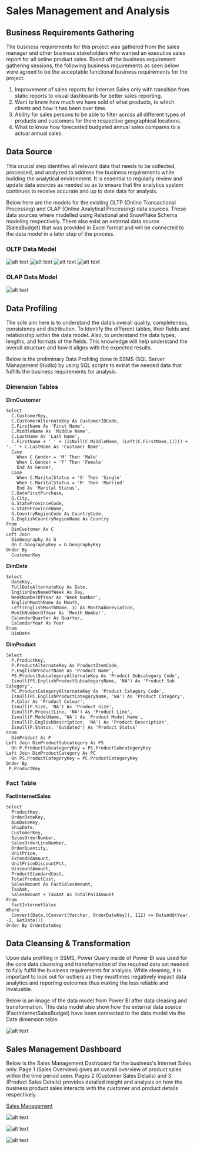 # Sales Management and Analysis

## Business Requirements Gathering
The business requirements for this project was gathered from the sales manager and other business stakeholders who wanted an executive sales report for all online product sales. Based off the business requirement gathering sessions, the following business requirements as seen below were agreed to be the acceptable functional business requirements for the project.
1. Improvement of sales reports for Internet Sales only with transition from static reports to visual dashboards for better sales reporting.
2. Want to know how much we have sold of what products, to which clients and how it has been over time.
3. Ability for sales persons to be able to filter across all different types of products and customers for there respective geographical locations.
4. What to know how forecasted budgeted annual sales compares to a actual annual sales.

## Data Source
This crucial step identifies all relevant data that needs to be collected, processed, and analyzed to address the business requirements while building the analytical environment. It is essential to regularly review and update data sources as needed so as to ensure that the analytics system continues to receive accurate and up to date data for analysis.

Below here are the models for the existing OLTP (Online Transactional Processing) and OLAP (Online Analytical Processing) data sources. These data sources where modelled using Relational and SnowFlake Schema modeling respectively. There also exist an external data source (SalesBudget) that was provided in Excel format and will be connected to the data model in a later step of the process.
### OLTP Data Model
![alt text](https://github.com/KLemboye/SALES-ANALYSIS-PROJECT/blob/02e9d240e460d03a4fd9bd53e613a7c5f0c7651a/OLTP%20DataSource1.JPG "OLTTP Relational Model 1")
![alt text](https://github.com/KLemboye/SALES-ANALYSIS-PROJECT/blob/02e9d240e460d03a4fd9bd53e613a7c5f0c7651a/OLTP%20DataSource2.JPG "OLTTP Relational Model 2")
![alt text](https://github.com/KLemboye/SALES-ANALYSIS-PROJECT/blob/02e9d240e460d03a4fd9bd53e613a7c5f0c7651a/OLTP%20DataSource3.JPG "OLTTP Relational Model 3")
![alt text](https://github.com/KLemboye/SALES-ANALYSIS-PROJECT/blob/02e9d240e460d03a4fd9bd53e613a7c5f0c7651a/OLTP%20DataSource4.JPG "OLTTP Relational Model 4")
### OLAP Data Model
![alt text](https://github.com/KLemboye/SALES-ANALYSIS-PROJECT/blob/493ac4dbdba5d1db68aab577ae373e2b0639eb9e/OLAP%20DataSource.JPG "OLAP Snowflake Schema")

## Data Profiling
The sole aim here is to understand the data’s overall quality, completeness, consistency and distribution. To Identify the different tables, their fields and relationship within the data model. Also, to understand the data types, lengths, and formats of the fields. This knowledge will help understand the overall structure and how it aligns with the expected results.

Below is the preliminary Data Profiling done in SSMS (SQL Server Management Studio) by using SQL scripts to extrat the needed data that fulfills the business requirements for analysis.

### Dimension Tables
**DimCustomer**
```
Select 
  C.CustomerKey,
  C.CustomerAlternateKey As CustomerIDCode,
  C.FirstName As 'First Name',
  C.MiddleName As 'Middle Name',
  C.LastName As 'Last Name',
  C.FirstName + ' ' + (IsNull(C.MiddleName, (Left(C.FirstName,1)))) + '. ' + C.LastName As 'Customer Name', 
  Case
	When C.Gender = 'M' Then 'Male'
	When C.Gender = 'F' Then 'Female'
	End As Gender,
  Case
	When C.MaritalStatus = 'S' Then 'Single'
	When C.MaritalStatus = 'M' Then 'Married'
	End As 'Marital Status',
  C.DateFirstPurchase, 
  G.City, 
  G.StateProvinceCode,
  G.StateProvinceName,
  G.CountryRegionCode As CountryCode,
  G.EnglishCountryRegionName As Country
From 
  DimCustomer As C 
Left Join
  DimGeography As G
  On C.GeographyKey = G.GeographyKey 
Order By 
  CustomerKey
  ```

**DimDate**
```
Select 
  DateKey, 
  FullDateAlternateKey As Date, 
  EnglishDayNameOfWeek As Day, 
  WeekNumberOfYear As 'Week Number', 
  EnglishMonthName As Month, 
  Left(EnglishMonthName, 3) As MonthAbbreviation, 
  MonthNumberOfYear As 'Month Number', 
  CalendarQuarter As Quarter, 
  CalendarYear As Year 
From 
  DimDate 
```

**DimProduct**
```
Select
  P.ProductKey,
  P.ProductAlternateKey As ProductItemCode,
  P.EnglishProductName As 'Product Name',
  PS.ProductSubcategoryAlternateKey As 'Product Subcategory Code',
  Isnull(PS.EnglishProductSubcategoryName, 'NA') As 'Product Sub Category',
  PC.ProductCategoryAlternateKey As 'Product Category Code',
  Isnull(PC.EnglishProductCategoryName, 'NA') As 'Product Category',
  P.Color As 'Product Colour',
  Isnull(P.Size, 'NA') As 'Product Size',
  Isnull(P.ProductLine, 'NA') As 'Product Line',
  Isnull(P.ModelName, 'NA') As 'Product Model Name',
  Isnull(P.EnglishDescription, 'NA') As 'Product Description',
  Isnull(P.Status, 'Outdated') As 'Product Status'
From
  DimProduct As P
Left Join DimProductSubcategory As PS
  On P.ProductSubcategoryKey = PS.ProductSubcategoryKey
Left Join DimProductCategory As PC
  On PS.ProductCategoryKey = PC.ProductCategoryKey
Order By
 P.ProductKey
```
### Fact Table
**FactInternetSales**
```
Select
  ProductKey,
  OrderDateKey,
  DueDateKey,
  ShipDate,
  CustomerKey,
  SalesOrderNumber,
  SalesOrderLineNumber,
  OrderQuantity,
  UnitPrice,
  ExtendedAmount,
  UnitPriceDiscountPct,
  DiscountAmount,
  ProductStandardCost,
  TotalProductCost,
  SalesAmount As FactSalesAmount,
  TaxAmt,
  SalesAmount + TaxAmt As TotalPaidAmount
From
  FactInternetSales
Where
  Convert(Date,(Convert(Varchar, OrderDateKey)), 112) >= DateAdd(Year, -2, GetDate())
Order By OrderDateKey
```

## Data Cleansing & Transformation
Upon data profiling in SSMS, Power Query inside of Power BI was used for the core data cleansing and transformation of the required data set needed to fully fulfill the business requirements for analysis. While cleaning, it is important to look out for outliers as they mosttimes negatively impact data analytics and reporting outcomes thus making the less reliable and invaluable.

Below is an image of the data model from Power BI after data cleasing and transformation. This data model also show how the external data source (FactInternetSalesBudget) have been connected to the data model via the Date dimension table.

![alt text](https://github.com/KLemboye/Projects/blob/c41b7837d5871e4f2d594e7b65df641ab946f836/Data%20Model_Power%20BI.JPG "Power BI Data Model")

## Sales Management Dashboard
Below is the Sales Management Dashboard for the business's Internet Sales only. Page 1 (Sales Overview) gives an overall overview of product sales within the time period seen. Pages 2 (Customer Sales Details) and 3 (Product Sales Details) provides detailed insight and analysis on how the business product sales interacts with the customer and product details respectively.


[Sales Management](https://github.com/KLemboye/Projects/blob/a5dac8c2e7469ca6d1b232e7d7896062c1875c41/InternetSales.svg)


![alt text](https://github.com/KLemboye/Projects/blob/f0e179aea5b9e0141a7d4f6a3568ba6cad87f830/InternetSales_Page1.jpg "Sales Overview")


![alt text](https://github.com/KLemboye/Projects/blob/f0e179aea5b9e0141a7d4f6a3568ba6cad87f830/InternetSales_Page2.jpg "Customer Sales Detail")


![alt text](https://github.com/KLemboye/Projects/blob/f0e179aea5b9e0141a7d4f6a3568ba6cad87f830/InternetSales_Page3.jpg "Product Sales Detail")


